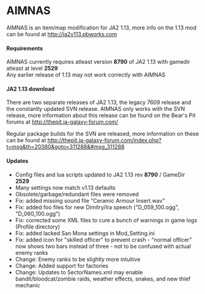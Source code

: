 # AIMNAS

AIMNAS is an item/map modification for JA2 1.13, more info on the 1.13 mod can be found at http://ja2v113.pbworks.com

#### Requirements
AIMNAS currently requires atleast version **8790** of JA2 1.13 with gamedir atleast at level **2529**  
Any earlier release of 1.13 may not work correctly with AIMNAS

#### JA2 1.13 download
There are two separate releases of JA2 1.13, the legacy 7609 release and the constantly updated SVN release.
AIMNAS only works with the SVN release, more information about this release can be found on the Bear's Pit forums at http://thepit.ja-galaxy-forum.com/

Regular package builds for the SVN are released, more information on these can be found at http://thepit.ja-galaxy-forum.com/index.php?t=msg&th=20380&goto=311288&#msg_311288

#### Updates
* Config files and lua scripts updated to JA2 1.13 rev **8790** / GameDir **2529**
* Many settings now match v1.13 defaults
* Obsolete/garbage/redundant files were removed
* Fix: added missing sound file "Ceramic Armour Insert.wav"
* Fix: added foo files for new Dimitry/Ira speech ("D_059_100.ogg", "D_060_100.ogg")
* Fix: corrected some XML files to cure a bunch of warnings in game logs (Profile directory)
* Fix: added lacked San Mona settings in Mod_Setting.ini
* Fix: added icon for "skilled officer" to prevent crash - "normal officer" now shows two bars instead of three - not to be confused with actual enemy ranks
* Change: Enemy ranks to be slightly more intuitive
* Change: Added support for factories
* Change: Updates to SectorNames.xml may enable bandit/bloodcat/zombie raids, weather effects, snakes, and new thief mechanic

